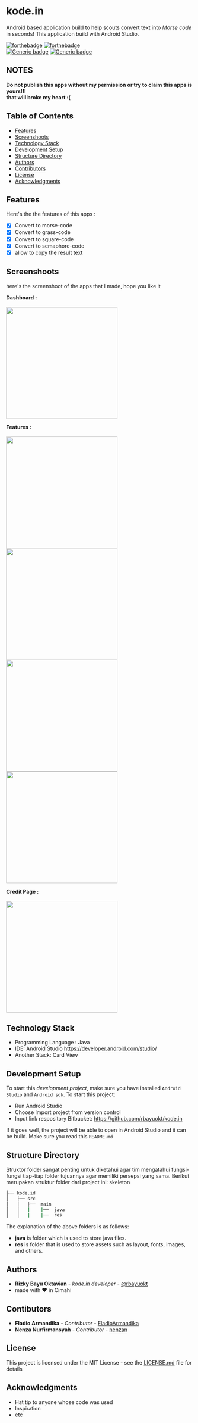 # kode.in
 Android based application build to help scouts convert text into *Morse code* in seconds! This application build with Android Studio.
 
 [![forthebadge](https://forthebadge.com/images/badges/built-for-android.svg)](https://forthebadge.com) [![forthebadge](https://forthebadge.com/images/badges/built-by-developers.svg)](https://forthebadge.com)<br>
 [![Generic badge](https://img.shields.io/badge/MAINTENANCING-YES-success.svg)](https://shields.io/) [![Generic badge](https://img.shields.io/badge/contributor-3-blue.svg)](https://shields.io/)
 
## NOTES
 **Do not publish this apps without my permission or try to claim this apps is yours!!!** <br>
 **that will broke my heart :(**

## Table of Contents
* [Features](#features)
* [Screenshoots](#screenshoots)
* [Technology Stack](#technology-stack)
* [Development Setup](#development-setup)
* [Structure Directory](#structure-directory)
* [Authors](#authors)
* [Contributors](#contibutors)
* [License](#license)
* [Acknowledgments](#acknowledgments)

## Features
Here's the the features of this apps :
- [x] Convert to morse-code
- [x] Convert to grass-code
- [x] Convert to square-code
- [x] Convert to semaphore-code
- [x] allow to copy the result text

## Screenshoots
here's the screenshoot of the apps that I made, hope you like it

**Dashboard :**<br><br>
<img src="screenshoot/mockup/home.png" width="300px" /><br>

**Features :**<br><br>
<img src="screenshoot/mockup/menu1.png" width="300px" /> <img src="screenshoot/mockup/menu2.png" width="300px" /> <img src="screenshoot/mockup/menu3.png" width="300px" /> <img src="screenshoot/mockup/menu4.png" width="300px" />

**Credit Page :**<br><br>
<img src="screenshoot/mockup/about.png" width="300px" /><br>

## Technology Stack
* Programming Language : Java
* IDE: Android Studio https://developer.android.com/studio/
* Another Stack: Card View

## Development Setup
To start this *development project*, make sure you have installed `Android Studio` and `Android sdk`. To start this project:
- Run Android Studio
- Choose Import project from version control
- Input link respository Bitbucket: https://github.com/rbayuokt/kode.in

If it goes well, the project will be able to open in Android Studio and it can be build.
Make sure you read this `README.md`

## Structure Directory
Struktor folder sangat penting untuk diketahui agar tim mengatahui fungsi-fungsi tiap-tiap folder tujuannya agar memiliki persepsi yang sama. Berikut merupakan struktur folder dari project ini:
skeleton
```bash
├── kode.id
│   ├── src
│   │   ├──  main
│   │   |    |──  java
│   │   |    |──  res
```

The explanation of the above folders is as follows:
- **java** is folder which is used to store java files.
- **res** is folder that is used to store assets such as layout, fonts, images, and others.

## Authors
* **Rizky Bayu Oktavian** - *kode.in developer* - [@rbayuokt](https://www.instagram.com/rbayuokt/)
* made with :heart: in Cimahi

## Contibutors
* **Fladio Armandika** - *Contributor* - [FladioArmandika](https://github.com/FladioArmandika)
* **Nenza Nurfirmansyah** - *Contributor* - [nenzan](https://github.com/nenzan)

## License
This project is licensed under the MIT License - see the [LICENSE.md](LICENSE) file for details

## Acknowledgments
* Hat tip to anyone whose code was used
* Inspiration
* etc
